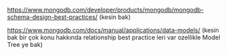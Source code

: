 https://www.mongodb.com/developer/products/mongodb/mongodb-schema-design-best-practices/ (kesin bak)

https://www.mongodb.com/docs/manual/applications/data-models/ (kesin bak bir çok konu hakkında relationship best practice leri var ozellikle Model Tree ye bak)